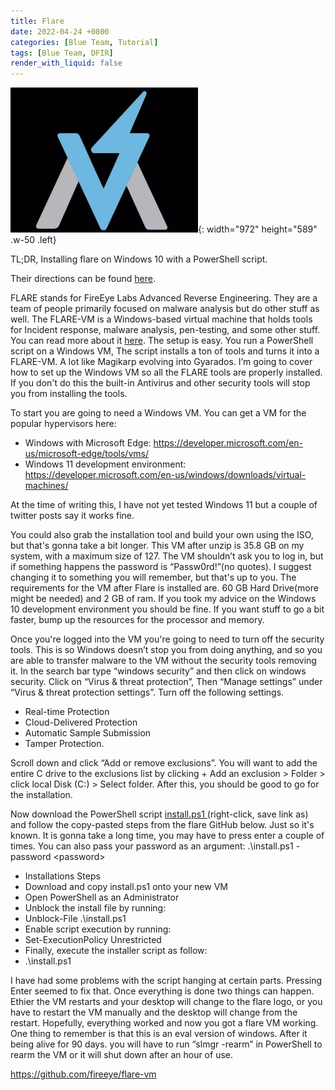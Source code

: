 ```yaml
---
title: Flare
date: 2022-04-24 +0800
categories: [Blue Team, Tutorial]
tags: [Blue Team, DFIR]
render_with_liquid: false
---
```



![Desktop View](/assets/images/FLARE.jpg){: width="972" height="589" .w-50 .left}

TL;DR, Installing flare on Windows 10 with a PowerShell script. 


Their directions can be found [here](https://github.com/fireeye/flare-vm). 

FLARE stands for FireEye Labs Advanced Reverse Engineering. They are a team of people primarily focused on malware analysis but do other stuff as well. The FLARE-VM is a Windows-based virtual machine that holds tools for Incident response, malware analysis, pen-testing, and some other stuff. You can read more about it [here](https://github.com/fireeye/flare-vm). The setup is easy. You run a PowerShell script on a Windows VM, The script installs a ton of tools and turns it into a  FLARE-VM. A lot like Magikarp evolving into Gyarados. I’m going to cover how to set up the Windows VM so all the FLARE tools are properly installed. If you don't do this the built-in Antivirus and other security tools will stop you from installing the tools. 

To start you are going to need a Windows VM. You can get a VM for the popular hypervisors here:



* Windows with Microsoft Edge: https://developer.microsoft.com/en-us/microsoft-edge/tools/vms/
* Windows 11 development environment: https://developer.microsoft.com/en-us/windows/downloads/virtual-machines/

At the time of writing this, I have not yet tested Windows 11 but a couple of twitter posts say it works fine.

You could also grab the installation tool and build your own using the ISO, but that's gonna take a bit longer. This VM after unzip is 35.8 GB on my system, with a maximum size of 127. The VM shouldn’t ask you to log in, but if something happens the password is “Passw0rd!”(no quotes). I suggest changing it to something you will remember, but that's up to you. The requirements for the VM after Flare is installed are. 60 GB Hard Drive(more might be needed) and 2 GB of ram. If you took my advice on the Windows 10 development environment you should be fine. If you want stuff to go a bit faster, bump up the resources for the processor and memory. 

Once you're logged into the VM you're going to need to turn off the security tools. This is so Windows doesn’t stop you from doing anything, and so you are able to transfer malware to the VM without the security tools removing it.  In the search bar type “windows security” and then click on windows security. Click on “Virus & threat protection”, Then “Manage settings” under “Virus & threat protection settings”. Turn off the following settings. 

* Real-time Protection 
* Cloud-Delivered Protection 
* Automatic Sample Submission 
* Tamper Protection.

Scroll down and click “Add or remove exclusions”. You will want to add the entire C drive to the exclusions list by clicking + Add an exclusion > Folder > click local Disk (C:) > Select folder. After this, you should be good to go for the installation. 

Now download the PowerShell script [install.ps1 ](https://raw.githubusercontent.com/fireeye/flare-vm/master/install.ps1)(right-click, save link as) and follow the copy-pasted steps from the flare GitHub below. Just so it's known. It is gonna take a long time, you may have to press enter a couple of times. You can also pass your password as an argument: .\install.ps1 -password &lt;password>



* Installations Steps
* Download and copy install.ps1 onto your new VM
* Open PowerShell as an Administrator
* Unblock the install file by running:
* Unblock-File .\install.ps1
* Enable script execution by running:
* Set-ExecutionPolicy Unrestricted
* Finally, execute the installer script as follow:
 * .\install.ps1

I have had some problems with the script hanging at certain parts. Pressing Enter seemed to fix that. Once everything is done two things can happen. Ethier the VM restarts and your desktop will change to the flare logo, or you have to restart the VM manually and the desktop will change from the restart. Hopefully, everything worked and now you got a flare VM working. One thing to remember is that this is an eval version of windows. After it being alive for 90 days. you will have to run “slmgr -rearm” in PowerShell to rearm the VM or it will shut down after an hour of use. 

https://github.com/fireeye/flare-vm

